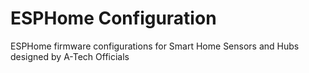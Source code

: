# ESPHome Configuration
ESPHome firmware configurations for Smart Home Sensors and Hubs designed by A-Tech Officials
